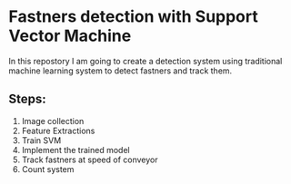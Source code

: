 # Fastners detection with Support Vector Machine

In this repostory I am going to create a detection system using traditional machine learning system to detect fastners and track them.

## Steps:
1. Image collection
2. Feature Extractions
3. Train SVM
4. Implement the trained model
5. Track fastners at speed of conveyor
6. Count system
